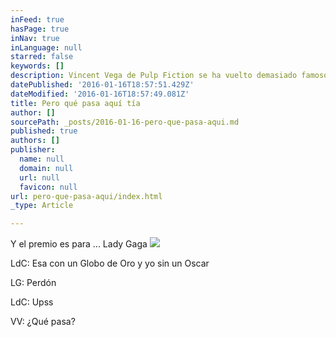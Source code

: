 ```yaml
---
inFeed: true
hasPage: true
inNav: true
inLanguage: null
starred: false
keywords: []
description: Vincent Vega de Pulp Fiction se ha vuelto demasiado famoso y fue invitado a los Globos de Oro
datePublished: '2016-01-16T18:57:51.429Z'
dateModified: '2016-01-16T18:57:49.081Z'
title: Pero qué pasa aquí tía
author: []
sourcePath: _posts/2016-01-16-pero-que-pasa-aqui.md
published: true
authors: []
publisher:
  name: null
  domain: null
  url: null
  favicon: null
url: pero-que-pasa-aqui/index.html
_type: Article

---
```

Y el premio es para ... Lady Gaga
![](https://the-grid-user-content.s3-us-west-2.amazonaws.com/9f32cd00-2512-4846-a12a-2e324b5ac50f.gif)

LdC: Esa con un Globo de Oro y yo sin un Oscar

LG: Perdón

LdC:  Upss

VV: ¿Qué pasa?